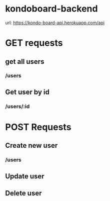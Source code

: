 # kondoboard-backend

url: https://kondo-board-api.herokuapp.com/api

# GET requests

## get all users
### /users

## Get user by id
### /users/:id

#  POST Requests

## Create new user
### /users

## Update user

## Delete user